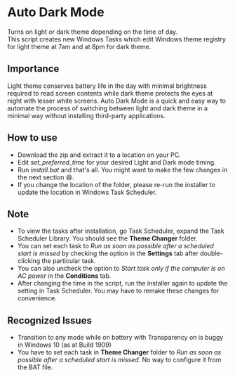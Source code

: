 # Auto Dark Mode
Turns on light or dark theme depending on the time of day.  
This script creates new Windows Tasks which edit Windows theme registry for light theme at 7am and at 8pm for dark theme.

## Importance
Light theme conserves battery life in the day with minimal brightness required to read screen contents while dark theme protects the eyes at night with lesser white screens.
Auto Dark Mode is a quick and easy way to automate the process of switching between light and dark theme in a minimal way without installing third-party applications.

## How to use
 - Download the zip and extract it to a location on your PC.
 - Edit *set_preferred_time* for your desired Light and Dark mode timing.
 - Run *install.bat* and that's all. You might want to make the few changes in the next section 😄.
 - If you change the location of the folder, please re-run the installer to update the location in Windows Task Scheduler.
 
## Note
 - To view the tasks after installation, go Task Scheduler, expand the Task Scheduler Library. You should see the **Theme Changer** folder.
 - You can set each task to _Run as soon as possible after a scheduled start is missed_ by checking the option in the **Settings** tab after double-clicking the particular task.
 - You can also uncheck the option to _Start task only if the computer is on AC power_ in the **Conditions** tab.
 - After changing the time in the script, run the installer again to update the setting in Task Scheduler. You may have to remake these changes for convenience.

## Recognized Issues
 - Transition to any mode while on battery with Transparency on is buggy in Windows 10 (as at Build 1909)
 - You have to set each task in **Theme Changer** folder to _Run as soon as possible after a scheduled start is missed_. No way to configure it from the BAT file.
 
 
